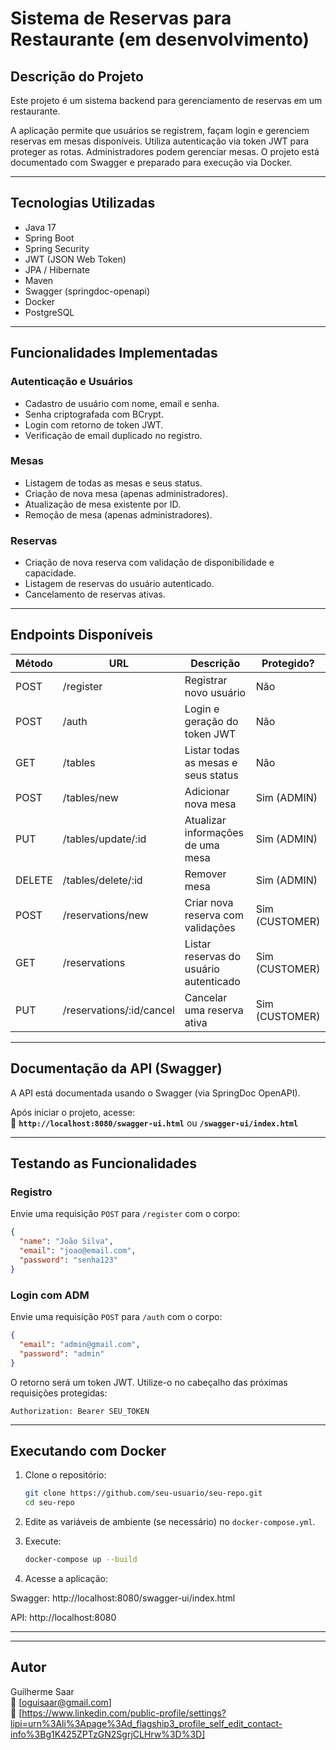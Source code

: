 
# Sistema de Reservas para Restaurante (em desenvolvimento)


## Descrição do Projeto

Este projeto é um sistema backend para gerenciamento de reservas em um restaurante.

A aplicação permite que usuários se registrem, façam login e gerenciem reservas em mesas disponíveis. Utiliza autenticação via token JWT para proteger as rotas. Administradores podem gerenciar mesas. O projeto está documentado com Swagger e preparado para execução via Docker.

---

## Tecnologias Utilizadas

- Java 17  
- Spring Boot  
- Spring Security  
- JWT (JSON Web Token)  
- JPA / Hibernate  
- Maven  
- Swagger (springdoc-openapi)  
- Docker  
- PostgreSQL  

---

## Funcionalidades Implementadas

### Autenticação e Usuários

- Cadastro de usuário com nome, email e senha.
- Senha criptografada com BCrypt.
- Login com retorno de token JWT.
- Verificação de email duplicado no registro.

### Mesas

- Listagem de todas as mesas e seus status.
- Criação de nova mesa (apenas administradores).
- Atualização de mesa existente por ID.
- Remoção de mesa (apenas administradores).

### Reservas

- Criação de nova reserva com validação de disponibilidade e capacidade.
- Listagem de reservas do usuário autenticado.
- Cancelamento de reservas ativas.

---

## Endpoints Disponíveis

| Método | URL                         | Descrição                                        | Protegido?          |
|--------|-----------------------------|--------------------------------------------------|---------------------|
| POST   | /register                   | Registrar novo usuário                           | Não                 |
| POST   | /auth                       | Login e geração do token JWT                     | Não                 |
| GET    | /tables                     | Listar todas as mesas e seus status              | Não                 |
| POST   | /tables/new                 | Adicionar nova mesa                              | Sim (ADMIN)         |
| PUT    | /tables/update/:id          | Atualizar informações de uma mesa                | Sim (ADMIN)         |
| DELETE | /tables/delete/:id          | Remover mesa                                     | Sim (ADMIN)         |
| POST   | /reservations/new           | Criar nova reserva com validações                | Sim (CUSTOMER)      |
| GET    | /reservations               | Listar reservas do usuário autenticado           | Sim (CUSTOMER)      |
| PUT    | /reservations/:id/cancel    | Cancelar uma reserva ativa                       | Sim (CUSTOMER)      |

---

## Documentação da API (Swagger)

A API está documentada usando o Swagger (via SpringDoc OpenAPI).

Após iniciar o projeto, acesse:  
📄 **`http://localhost:8080/swagger-ui.html`** ou **`/swagger-ui/index.html`**

---

## Testando as Funcionalidades

### Registro

Envie uma requisição `POST` para `/register` com o corpo:

```json
{
  "name": "João Silva",
  "email": "joao@email.com",
  "password": "senha123"
}
```

### Login com ADM

Envie uma requisição `POST` para `/auth` com o corpo:

```json
{
  "email": "admin@gmail.com",
  "password": "admin"
}
```

O retorno será um token JWT. Utilize-o no cabeçalho das próximas requisições protegidas:

```
Authorization: Bearer SEU_TOKEN
```

---

## Executando com Docker

1. Clone o repositório:
   ```bash
   git clone https://github.com/seu-usuario/seu-repo.git
   cd seu-repo
   ```

2. Edite as variáveis de ambiente (se necessário) no `docker-compose.yml`.

3. Execute:
   ```bash
   docker-compose up --build
   ```

4. Acesse a aplicação:

Swagger: http://localhost:8080/swagger-ui/index.html

API: http://localhost:8080



---

---

## Autor

Guilherme Saar  
📧 [oguisaar@gmail.com]  
🔗 [https://www.linkedin.com/public-profile/settings?lipi=urn%3Ali%3Apage%3Ad_flagship3_profile_self_edit_contact-info%3Bg1K425ZPTzGN2SgrjCLHrw%3D%3D]  

